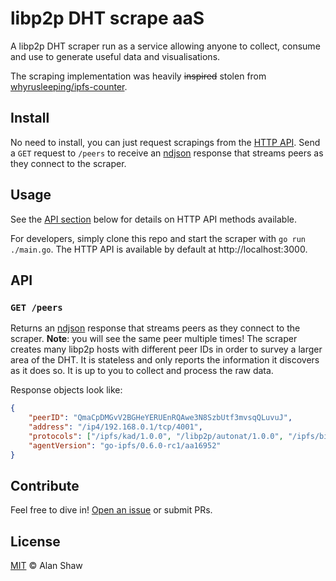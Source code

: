 # libp2p DHT scrape aaS

A libp2p DHT scraper run as a service allowing anyone to collect, consume and use to generate useful data and visualisations.

The scraping implementation was heavily ~~inspired~~ stolen from [whyrusleeping/ipfs-counter](https://github.com/whyrusleeping/ipfs-counter).

## Install

No need to install, you can just request scrapings from the [HTTP API](#api). Send a `GET` request to `/peers` to receive an [ndjson](http://ndjson.org/) response that streams peers as they connect to the scraper.

## Usage

See the [API section](#api) below for details on HTTP API methods available.

For developers, simply clone this repo and start the scraper with `go run ./main.go`. The HTTP API is available by default at http://localhost:3000.

## API

### `GET /peers`

Returns an [ndjson](http://ndjson.org/) response that streams peers as they connect to the scraper. **Note**: you will see the same peer multiple times! The scraper creates many libp2p hosts with different peer IDs in order to survey a larger area of the DHT. It is stateless and only reports the information it discovers as it does so. It is up to you to collect and process the raw data.

Response objects look like:

```json
{
    "peerID": "QmaCpDMGvV2BGHeYERUEnRQAwe3N8SzbUtf3mvsqQLuvuJ",
    "address": "/ip4/192.168.0.1/tcp/4001",
    "protocols": ["/ipfs/kad/1.0.0", "/libp2p/autonat/1.0.0", "/ipfs/bitswap/1.1.0"],
    "agentVersion": "go-ipfs/0.6.0-rc1/aa16952"
}
```

## Contribute

Feel free to dive in! [Open an issue](https://github.com/alanshaw/libp2p-dht-scrape-aas/issues/new) or submit PRs.

## License

[MIT](LICENSE) © Alan Shaw
